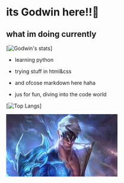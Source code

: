 # its Godwin here!!👋
## what im doing currently
[![Godwin's stats](https://github-readme-stats.vercel.app/api?username=Godryzewick&theme=highcontrast)]

- learning python

- trying stuff in html&css

- and ofcose markdown here haha

- jus for fun, diving into the code world


[![Top Langs](https://github-readme-stats.vercel.app/api/top-langs/?username=Godryzewick&layout=compact&theme=highcontrast)]


![godwin pic](leesin.jfif)





